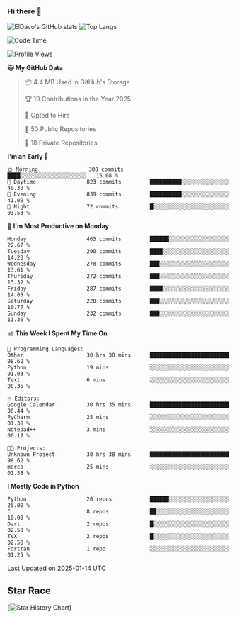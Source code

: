 ### Hi there 👋
![ElDavo's GitHub stats](https://github-readme-stats.vercel.app/api?username=ElDavoo&show_icons=true&theme=chartreuse-dark)
![Top Langs](https://github-readme-stats.vercel.app/api/top-langs/?username=ElDavoo&theme=chartreuse-dark&layout=compact)

<!--START_SECTION:waka-->
![Code Time](http://img.shields.io/badge/Code%20Time-2%2C328%20hrs%2055%20mins-blue)

![Profile Views](http://img.shields.io/badge/Profile%20Views-1-blue)

**🐱 My GitHub Data** 

> 📦 4.4 MB Used in GitHub's Storage 
 > 
> 🏆 19 Contributions in the Year 2025
 > 
> 💼 Opted to Hire
 > 
> 📜 50 Public Repositories 
 > 
> 🔑 18 Private Repositories 
 > 
**I'm an Early 🐤** 

```text
🌞 Morning                308 commits         ████░░░░░░░░░░░░░░░░░░░░░   15.08 % 
🌆 Daytime                823 commits         ██████████░░░░░░░░░░░░░░░   40.30 % 
🌃 Evening                839 commits         ██████████░░░░░░░░░░░░░░░   41.09 % 
🌙 Night                  72 commits          █░░░░░░░░░░░░░░░░░░░░░░░░   03.53 % 
```
📅 **I'm Most Productive on Monday** 

```text
Monday                   463 commits         ██████░░░░░░░░░░░░░░░░░░░   22.67 % 
Tuesday                  290 commits         ████░░░░░░░░░░░░░░░░░░░░░   14.20 % 
Wednesday                278 commits         ███░░░░░░░░░░░░░░░░░░░░░░   13.61 % 
Thursday                 272 commits         ███░░░░░░░░░░░░░░░░░░░░░░   13.32 % 
Friday                   287 commits         ████░░░░░░░░░░░░░░░░░░░░░   14.05 % 
Saturday                 220 commits         ███░░░░░░░░░░░░░░░░░░░░░░   10.77 % 
Sunday                   232 commits         ███░░░░░░░░░░░░░░░░░░░░░░   11.36 % 
```


📊 **This Week I Spent My Time On** 

```text
💬 Programming Languages: 
Other                    30 hrs 38 mins      █████████████████████████   98.62 % 
Python                   19 mins             ░░░░░░░░░░░░░░░░░░░░░░░░░   01.03 % 
Text                     6 mins              ░░░░░░░░░░░░░░░░░░░░░░░░░   00.35 % 

🔥 Editors: 
Google Calendar          30 hrs 35 mins      █████████████████████████   98.44 % 
PyCharm                  25 mins             ░░░░░░░░░░░░░░░░░░░░░░░░░   01.38 % 
Notepad++                3 mins              ░░░░░░░░░░░░░░░░░░░░░░░░░   00.17 % 

🐱‍💻 Projects: 
Unknown Project          30 hrs 38 mins      █████████████████████████   98.62 % 
marco                    25 mins             ░░░░░░░░░░░░░░░░░░░░░░░░░   01.38 % 
```

**I Mostly Code in Python** 

```text
Python                   20 repos            ██████░░░░░░░░░░░░░░░░░░░   25.00 % 
C                        8 repos             ██░░░░░░░░░░░░░░░░░░░░░░░   10.00 % 
Dart                     2 repos             █░░░░░░░░░░░░░░░░░░░░░░░░   02.50 % 
TeX                      2 repos             █░░░░░░░░░░░░░░░░░░░░░░░░   02.50 % 
Fortran                  1 repo              ░░░░░░░░░░░░░░░░░░░░░░░░░   01.25 % 
```




 Last Updated on 2025-01-14 UTC
<!--END_SECTION:waka-->

## Star Race

[![Star History Chart](https://api.star-history.com/svg?repos=ElDavoo/WhatsApp-Crypt14-Crypt15-Decrypter,ElDavoo/TuringOS,EliteAndroidApps/WhatsApp-Crypt12-Decrypter,KnugiHK/Whatsapp-Chat-Exporter&type=Date)]
